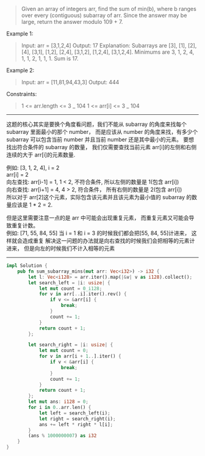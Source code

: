> Given an array of integers arr, find the sum of min(b), where b ranges over every (contiguous) subarray of arr. Since the answer may be large, return the answer modulo 109 + 7.

Example 1:

> Input: arr = [3,1,2,4]
> Output: 17
> Explanation:
> Subarrays are [3], [1], [2], [4], [3,1], [1,2], [2,4], [3,1,2], [1,2,4], [3,1,2,4].
> Minimums are 3, 1, 2, 4, 1, 1, 2, 1, 1, 1.
> Sum is 17.

Example 2:

> Input: arr = [11,81,94,43,3]
> Output: 444

Constraints:

> 1 <= arr.length <= 3 _ 104
> 1 <= arr[i] <= 3 _ 104

---

这题的核心其实是要换个角度看问题，我们不能从 subarray 的角度来找每个 subarray 里面最小的那个 number， 而是应该从 number 的角度来找，有多少个 subarray 可以包含当前 number 并且当前 number 还是其中最小的元素。
要想找出符合条件的 subarray 的数量， 我们仅需要查找当前元素 arr[i]的左侧和右侧连续的大于 arr[i]的元素数量.

例如: [3, 1, 2, 4], i = 2  
arr[i] = 2  
向左查找: arr[i-1] = 1, 1 < 2, 不符合条件, 所以左侧的数量是 1(包含 arr[i])  
向右查找: arr[i+1] = 4, 4 > 2, 符合条件， 所有右侧的数量是 2(包含 arr[i])  
所以对于 arr[2]这个元素，实际包含该元素并且该元素为最小值的 subarray 的数量应该是 1 \* 2 = 2.

但是这里需要注意一点的是 arr 中可能会出现重复元素， 而重复元素又可能会导致重复计数。  
例如: [71, 55, 84, 55]
当 i = 1 和 i = 3 的时候我们都会把[55, 84, 55]计进来， 这样就会造成重复
解决这一问题的办法就是向右查找的时候我们会把相等的元素计进来， 但是向左的时候我们不计入相等的元素

---

```rust
impl Solution {
    pub fn sum_subarray_mins(mut arr: Vec<i32>) -> i32 {
        let l: Vec<i128> = arr.iter().map(|&v| v as i128).collect();
        let search_left = |i: usize| {
            let mut count = 0_i128;
            for v in arr[..i].iter().rev() {
                if v <= &arr[i] {
                    break;
                }
                count += 1;
            }
            return count + 1;
        };

        let search_right = |i: usize| {
            let mut count = 0;
            for v in arr[i + 1..].iter() {
                if v < &arr[i] {
                    break;
                }
                count += 1;
            }
            return count + 1;
        };
        let mut ans: i128 = 0;
        for i in 0..arr.len() {
            let left = search_left(i);
            let right = search_right(i);
            ans += left * right * l[i];
        }
        (ans % 1000000007) as i32
    }
}
```
